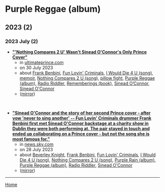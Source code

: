 # Purple Reggae (album)

## 2023 (2)

### 2023 July (2)

 - [**"'Nothing Compares 2 U' Wasn't Sinead O'Connor's Only Prince Cover"**](https://ultimateprince.com/sinead-oconnor-prince-i-would-die-4-u/)
    - in [ultimateprince.com](../../../publications/u-z/ultimateprince-com/index.md)
    - on 30 July 2023
    - about [Frank Benbini](../../../topics/frank-benbini/index.md), [Fun Lovin' Criminals](../../../topics/fun-lovin-criminals/index.md), [I Would Die 4 U (song)](../../../topics/song/i-would-die-4-u/index.md), [memoir](../../../topics/memoir/index.md), [Nothing Compares 2 U (song)](../../../topics/song/nothing-compares-2-u/index.md), [pillow fight](../../../topics/pillow-fight/index.md), [Purple Reggae (album)](../../../topics/album/purple-reggae/index.md), [Radio Riddler](../../../topics/radio-riddler/index.md), [Rememberings (book)](../../../topics/book/rememberings/index.md), [Sinead O’Connor](../../../topics/sinead-o-connor/index.md), [Sinead O'Connor](../../../topics/sinead-o-connor/index.md)
    - ([mirror](https://web.archive.org/web/*/https://ultimateprince.com/sinead-oconnor-prince-i-would-die-4-u/))

<br />

 - [**"Sinead O'Connor and the story of her second Prince cover - after vow 'never to sing another' -- Fun Lovin' Criminals drummer Frank Benbini first met Sinead O'Connor backstage at a charity show in Dublin they were both performing at. The pair stayed in touch and ended up collaborating on a Prince cover - but not the song she is most famous for."**](https://news.sky.com/story/sinead-oconnor-and-the-story-of-her-second-prince-cover-after-vow-never-to-sing-another-12928791)
    - in [news.sky.com](../../../publications/k-o/news-sky-com/index.md)
    - on 28 July 2023
    - about [Beverley Knight](../../../topics/beverley-knight/index.md), [Frank Benbini](../../../topics/frank-benbini/index.md), [Fun Lovin' Criminals](../../../topics/fun-lovin-criminals/index.md), [I Would Die 4 U (song)](../../../topics/song/i-would-die-4-u/index.md), [Nothing Compares 2 U (song)](../../../topics/song/nothing-compares-2-u/index.md), [Purple Rain (album)](../../../topics/album/purple-rain/index.md), [Purple Reggae (album)](../../../topics/album/purple-reggae/index.md), [Radio Riddler](../../../topics/radio-riddler/index.md), [Sinead O'Connor](../../../topics/sinead-o-connor/index.md)
    - ([mirror](https://web.archive.org/web/*/https://news.sky.com/story/sinead-oconnor-and-the-story-of-her-second-prince-cover-after-vow-never-to-sing-another-12928791))

----

[Home](../index.md)
